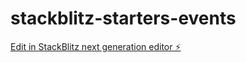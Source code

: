 # stackblitz-starters-events

[Edit in StackBlitz next generation editor ⚡️](https://stackblitz.com/~/github.com/shivam7348/stackblitz-starters-events)